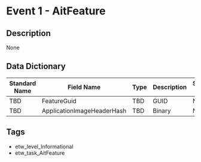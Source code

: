 # Event 1 - AitFeature

## Description
None

## Data Dictionary
|Standard Name|Field Name|Type|Description|Sample Value|
|---|---|---|---|---|
|TBD|FeatureGuid|TBD|GUID|None|None|
|TBD|ApplicationImageHeaderHash|TBD|Binary|None|None|

## Tags
* etw_level_Informational
* etw_task_AitFeature